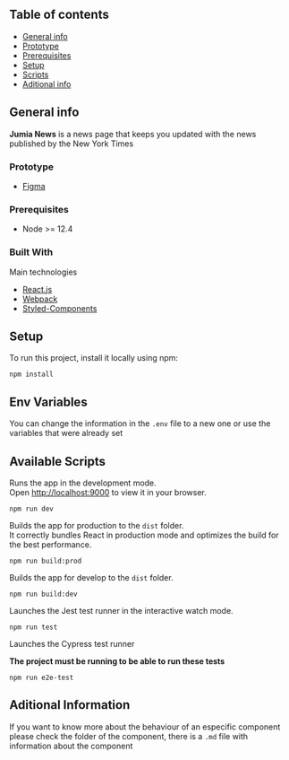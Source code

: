 ## Table of contents
* [General info](#general-info)
* [Prototype](#prototype)
* [Prerequisites](#prerequisites)
* [Setup](#setup)
* [Scripts](#available-scripts)
* [Aditional info](#aditional-information)

## General info
<b>Jumia News</b> is a news page that keeps you updated with the news published by the New York Times

### Prototype
* [Figma](https://www.figma.com/file/EK2FHvVSt97OqtaVwla3iz/Jumia-News?node-id=0%3A1)

### Prerequisites

* Node >= 12.4

### Built With

Main technologies

* [React.js](https://reactjs.org/)
* [Webpack](https://webpack.js.org/)
* [Styled-Components](https://styled-components.com/)

## Setup
To run this project, install it locally using npm:

```
npm install
```

## Env Variables
You can change the information in the `.env` file to a new one or use the variables that were already set

## Available Scripts

Runs the app in the development mode.\
Open [http://localhost:9000](http://localhost:9000) to view it in your browser.

```
npm run dev
```

Builds the app for production to the `dist` folder.\
It correctly bundles React in production mode and optimizes the build for the best performance.

```
npm run build:prod
```

Builds the app for develop to the `dist` folder.

```
npm run build:dev
```

Launches the Jest test runner in the interactive watch mode.

```
npm run test
```

Launches the Cypress test runner

<b>The project must be running to be able to run these tests</b>

```
npm run e2e-test
```

## Aditional Information

If you want to know more about the behaviour of an especific component please check the folder of the component, there is a `.md` file with information about the component
